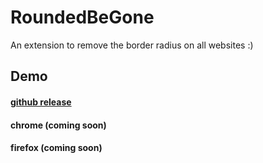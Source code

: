 
# RoundedBeGone

An extension to remove the border radius on all websites :)

## Demo

#### [github release]() 
#### chrome (coming soon)
#### firefox (coming soon)


